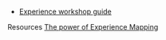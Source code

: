 <!-- TITLE: Experience Blueprints -->

* [Experience workshop guide](/experience-blueprints/workshop-guide)


Resources
[The power of Experience Mapping](https://medium.com/ux-immersion-interactions/the-power-of-experience-mapping-212ba81e5ee)